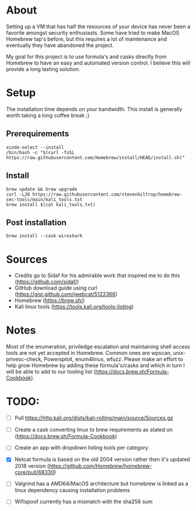 # About
Setting up a VM that has half the resources of your device has never been a favorite amongst security enthusiasts. Some have tried to make MacOS Homebrew tap's before, but this requires a lot of maintenance and eventually they have abandoned the project.

My goal for this project is to use formula's and casks directly from Homebrew to have an easy and automated version control. I believe this will provide a long lasting solution.

# Setup
The installation time depends on your bandwidth.
This install is generally worth taking a long coffee break ;)
## Prerequirements
    xcode-select --install
    /bin/bash -c "$(curl -fsSL https://raw.githubusercontent.com/Homebrew/install/HEAD/install.sh)"

## Install
    brew update && brew upgrade
    curl -LJO https://raw.githubusercontent.com/stevenhiltrop/homebrew-sec-tools/main/kali_tools.txt
    brew install $(cat kali_tools.txt)
## Post installation
    brew install --cask wireshark
# Sources
- Credits go to Sidaf for his admirable work that inspired me to do this (https://github.com/sidaf/)
- GitHub download guide using curl (https://gist.github.com/jwebcat/5122366)
- Homebrew (https://brew.sh/)
- Kali linux tools (https://tools.kali.org/tools-listing)

# Notes
Most of the enumeration, priviledge escalation and maintaining shell access tools are not yet accepted in Homebrew.
Common ones are wpscan, unix-privesc-check, Powersploit, enum4linux, wfuzz.
Please make an effort to help grow Homebrew by adding these formula's/casks and which in turn I will be able to add to our tooling list (https://docs.brew.sh/Formula-Cookbook).

# TODO:
- [ ] Pull https://http.kali.org/dists/kali-rolling/main/source/Sources.gz
- [ ] Create a cask converting linux to brew requirements as stated on (https://docs.brew.sh/Formula-Cookbook)
- [ ] Create an app with dropdown listing tools per category
- [X] Netcat formula is based on the old 2004 version rather then it's updated 2018 version (https://github.com/Homebrew/homebrew-core/pull/68330)
- [ ] Valgrind has a AMD64/MacOS architecture but homebrew is linked as a linux dependency causing installation problems
- [ ] Wifispoof currently has a mismatch with the sha256 sum

